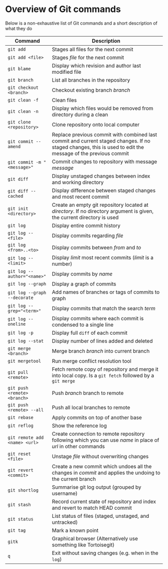 # Overview of Git commands

Below is a non-exhaustive list of Git commands and a short description of what they do

| Command                       | Description                                                                                                                                                 |
|-------------------------------|-------------------------------------------------------------------------------------------------------------------------------------------------------------|
| `git add`                     | Stages all files for the next commit                                                                                                                        |
| `git add <file>`              | Stages _file_ for the next commit                                                                                                                           |
| `git blame`                   | Display which revision and author last modified file                                                                                                        |
| `git branch`                  | List all branches in the repository                                                                                                                         |
| `git checkout <branch>`       | Checkout existing branch _branch_                                                                                                                           |
| `git clean -f`                | Clean files                                                                                                                                                 |
| `git clean -n`                | Display which files would be removed from directory during a clean                                                                                          |
| `git clone <repository>`      | Clone repository onto local computer                                                                                                                        |
| `git commit --amend`          | Replace previous commit with combined last commit and current staged changes. If no staged changes, this is used to edit the message of the previous commit |
| `git commit -m "<message>"`   | Commit changes to repository with message _message_                                                                                                         |
| `git diff`                    | Display unstaged changes between index and working directory                                                                                                |
| `git diff --cached`           | Display difference between staged changes and most recent commit                                                                                            |
| `git init <directory>`        | Create an empty git repository located at _directory_. If no directory argument is given, the current directory is used                                     |
| `git log`                     | Display entire commit history                                                                                                                               |
| `git log --<file>`            | Display commits regarding _file_                                                                                                                            |
| `git log <from>..<to>`        | Display commits between _from_ and _to_                                                                                                                     |
| `git log --<limit>`           | Display _limit_ most recent commits (_limit_ is a number)                                                                                                   |
| `git log --author="<name>"`   | Display commits by _name_                                                                                                                                   |
| `git log --graph`             | Display a graph of commits                                                                                                                                  |
| `git log --graph --decorate`  | Add names of branches or tags of commits to graph                                                                                                           |
| `git log --grep="<term>"`     | Display commits that match the search _term_                                                                                                                |
| `git log --oneline`           | Display commits where each commit is condensed to a single line                                                                                             |
| `git log -p`                  | Display full `diff` of each commit                                                                                                                          |
| `git log --stat`              | Display number of lines added and deleted                                                                                                                   |
| `git merge <branch>`          | Merge branch _branch_ into current branch                                                                                                                   |
| `git mergetool`               | Run merge conflict resolution tool                                                                                                                          |
| `git pull <remote>`           | Fetch remote copy of repository and merge it into local copy. Is a `git fetch` followed by a `git merge`                                                    |
| `git push <remote> <branch>`  | Push _branch_ branch to remote                                                                                                                              |
| `git push <remote> --all`     | Push all local branches to remote                                                                                                                           |
| `git rebase`                  | Apply commits on top of another base                                                                                                                        |
| `git reflog`                  | Show the reference log                                                                                                                                      |
| `git remote add <name> <url>` | Create connection to remote repository following which you can use _name_ in place of _url_ in other commands                                               |
| `git reset <file>`            | Unstage _file_ without overwriting changes                                                                                                                  |
| `git revert <commit>`         | Create a new commit which undoes all the changes in _commit_ and applies the undoing to the current branch                                                  |
| `git shortlog`                | Summarise git log output (grouped by username)                                                                                                              |
| `git stash`                   | Record current state of repository and index and revert to match HEAD commit                                                                                |
| `git status`                  | List status of files (staged, unstaged, and untracked)                                                                                                      |
| `git tag`                     | Mark a known point                                                                                                                                          |
| `gitk`                        | Graphical browser (Alternatively use something like Tortoisegit)                                                                                            |
| `q`                           | Exit without saving changes (e.g. when in the `log`)                                                                                                        |
